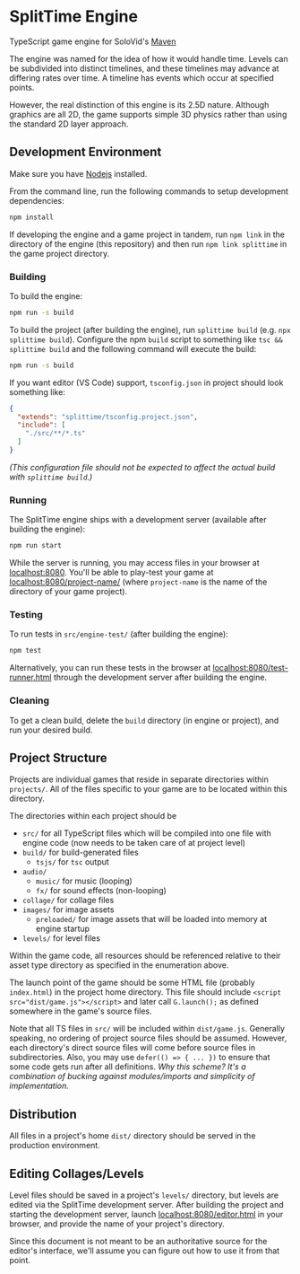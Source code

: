 # SplitTime Engine
TypeScript game engine for SoloVid's [Maven](http://www.solovid.com/games/maven)

The engine was named for the idea of how it would handle time. Levels can be subdivided into distinct timelines, and these timelines may advance at differing rates over time. A timeline has events which occur at specified points.

However, the real distinction of this engine is its 2.5D nature. Although graphics are all 2D, the game supports simple 3D physics rather than using the standard 2D layer approach.

## Development Environment
Make sure you have [Nodejs](http://nodejs.org/download/) installed.

From the command line, run the following commands to setup development dependencies:
```sh
npm install
```

If developing the engine and a game project in tandem,
run ``npm link`` in the directory of the engine (this repository)
and then run ``npm link splittime`` in the game project directory.

### Building

To build the engine:
```sh
npm run -s build
```

To build the project (after building the engine), run ``splittime build`` (e.g. ``npx splittime build``).
Configure the npm ``build`` script to something like ``tsc && splittime build`` and the following command will execute the build:
```sh
npm run -s build
```

If you want editor (VS Code) support, ``tsconfig.json`` in project should look something like:
```json
{
  "extends": "splittime/tsconfig.project.json",
  "include": [
    "./src/**/*.ts"
  ]
}
```
_(This configuration file should not be expected to affect the actual build with ``splittime build``.)_

### Running

The SplitTime engine ships with a development server (available after building the engine):
```sh
npm run start
```
While the server is running, you may access files in your browser at [localhost:8080](http://localhost:8080).
You'll be able to play-test your game at [localhost:8080/project-name/](http://localhost:8080/project-name/) (where ``project-name`` is the name of the directory of your game project).

### Testing

To run tests in ``src/engine-test/`` (after building the engine):
```sh
npm test
```

Alternatively, you can run these tests in the browser at [localhost:8080/test-runner.html](http://localhost:8080/test-runner.html) through the development server after building the engine.

### Cleaning

To get a clean build, delete the ``build`` directory
(in engine or project), and run your desired build.

## Project Structure
Projects are individual games that reside in separate directories within ``projects/``. All of the files specific to your game are to be located within this directory.

The directories within each project should be

- ``src/`` for all TypeScript files which will be compiled into one file with engine code (now needs to be taken care of at project level)
- ``build/`` for build-generated files
    - ``tsjs/`` for ``tsc`` output
- ``audio/``
    - ``music/`` for music (looping)
    - ``fx/`` for sound effects (non-looping)
- ``collage/`` for collage files
- ``images/`` for image assets
    - ``preloaded/`` for image assets that will be loaded into memory at engine startup
- ``levels/`` for level files

Within the game code, all resources should be referenced relative to their asset type directory as specified in the enumeration above.

The launch point of the game should be some HTML file (probably ``index.html``) in the project home directory. This file should include ``<script src="dist/game.js"></script>`` and later call ``G.launch();`` as defined somewhere in the game's source files.

Note that all TS files in ``src/`` will be included within ``dist/game.js``.
Generally speaking, no ordering of project source files should be assumed.
However, each directory's direct source files will come before source files in subdirectories.
Also, you may use ``defer(() => { ... })`` to ensure that some code gets run after all definitions.
_Why this scheme? It's a combination of bucking against modules/imports and simplicity of implementation._

## Distribution
All files in a project's home ``dist/`` directory should be served in the production environment.

## Editing Collages/Levels
Level files should be saved in a project's ``levels/`` directory, but levels are edited via the SplitTime development server.
After building the project and starting the development server, launch [localhost:8080/editor.html](http://localhost:8080/editor.html) in your browser, and provide the name of your project's directory.

Since this document is not meant to be an authoritative source for the editor's interface, we'll assume you can figure out how to use it from that point.
